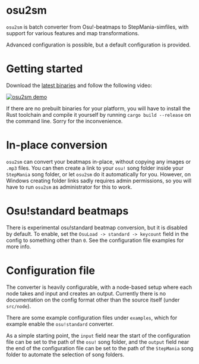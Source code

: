 
# osu2sm

`osu2sm` is batch converter from Osu!-beatmaps to StepMania-simfiles, with support for various
features and map transformations.

Advanced configuration is possible, but a default configuration is provided.

# Getting started

Download the [latest binaries](https://github.com/negamartin/osu2sm/releases) and follow the
following video:

[![osu2sm demo](https://img.youtube.com/vi/l1YLVsiuXZ8/0.jpg)](https://www.youtube.com/watch?v=l1YLVsiuXZ8)

If there are no prebuilt binaries for your platform, you will have to install the Rust toolchain
and compile it yourself by running `cargo build --release` on the command line.
Sorry for the inconvenience.

# In-place conversion

`osu2sm` can convert your beatmaps in-place, without copying any images or `.mp3` files.
You can then create a link to your `osu!` song folder inside your `StepMania` song folder, or let
`osu2sm` do it automatically for you.
However, on Windows creating folder links sadly requires admin permissions, so you will have to run
`osu2sm` as administrator for this to work.

# Osu!standard beatmaps

There is experimental osu!standard beatmap conversion, but it is disabled by default.
To enable, set the `OsuLoad -> standard -> keycount` field in the config to something other than
`0`.
See the configuration file examples for more info.

# Configuration file

The converter is heavily configurable, with a node-based setup where each node takes and input and
creates an output.
Currently there is no documentation on the config format other than the source itself (under 
`src/node`).

There are some example configuration files under `examples`, which for example enable the
`osu!standard` converter.

As a simple starting point, the `input` field near the start of the configuration file can be
set to the path of the `osu!` song folder, and the `output` field near the end of the configuration
file can be set to the path of the `StepMania` song folder to automate the selection of song
folders.
